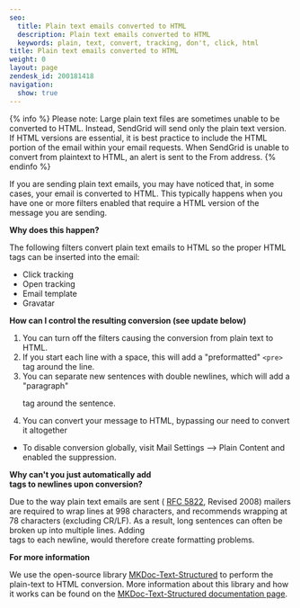 ```yaml
---
seo:
  title: Plain text emails converted to HTML
  description: Plain text emails converted to HTML
  keywords: plain, text, convert, tracking, don't, click, html
title: Plain text emails converted to HTML
weight: 0
layout: page
zendesk_id: 200181418
navigation:
  show: true
---
```


{% info %}
Please note: Large plain text files are sometimes unable to be converted to HTML. Instead, SendGrid will send only the plain text version. If HTML versions are essential, it is best practice to include the HTML portion of the email within your email requests. When SendGrid is unable to convert from plaintext to HTML, an alert is sent to the From address.
{% endinfo %}

If you are sending plain text emails, you may have noticed that, in some cases, your email is converted to HTML. This typically happens when you have one or more filters enabled that require a HTML version of the message you are sending.

**Why does this happen?**

The following filters convert plain text emails to HTML so the proper HTML tags can be inserted into the email:

- Click tracking
- Open tracking
- Email template
- Gravatar

**How can I control the resulting conversion (see update below)**

1. You can turn off the filters causing the conversion from plain text to HTML.
2. If you start each line with a space, this will add a "preformatted" `<pre>` tag around the line.
3. You can separate new sentences with double newlines, which will add a "paragraph" <p> tag around the sentence.
4. You can convert your message to HTML, bypassing our need to convert it altogether

- To disable conversion globally, visit Mail Settings --> Plain Content  and enabled the suppression.

**Why can't you just automatically add <br /> tags to newlines upon conversion?**

Due to the way plain text emails are sent ( [RFC 5822](http://www.rfc-editor.org/rfc/rfc5322.txt "Link: http://www.rfc-editor.org/rfc/rfc5322.txt"), Revised 2008) mailers are required to wrap lines at 998 characters, and recommends wrapping at 78 characters (excluding CR/LF). As a result, long sentences can often be broken up into multiple lines. Adding <br /> tags to each newline, would therefore create formatting problems.

**For more information**

We use the open-source library [MKDoc-Text-Structured](http://search.cpan.org/~bpostle/MKDoc-Text-Structured-0.83/lib/MKDoc/Text/Structured.pm) to perform the plain-text to HTML conversion. More information about this library and how it works can be found on the [MKDoc-Text-Structured documentation page](http://search.cpan.org/~bpostle/MKDoc-Text-Structured-0.83/lib/MKDoc/Text/Structured.pm).

